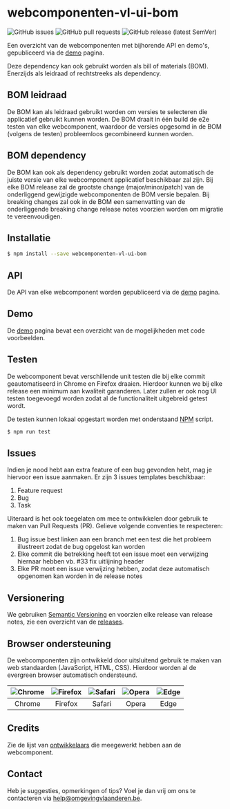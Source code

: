 # webcomponenten-vl-ui-bom
![GitHub issues](https://img.shields.io/github/issues-raw/milieuinfo/webcomponenten-vl-ui-bom) ![GitHub pull requests](https://img.shields.io/github/issues-pr-raw/milieuinfo/webcomponenten-vl-ui-bom) ![GitHub release (latest SemVer)](https://img.shields.io/github/v/release/milieuinfo/webcomponenten-vl-ui-bom)

Een overzicht van de webcomponenten met bijhorende API en demo's, gepubliceerd via de [demo](https://webcomponenten.omgeving.vlaanderen.be) pagina.

Deze dependency kan ook gebruikt worden als bill of materials (BOM). Enerzijds als leidraad of rechtstreeks als dependency.

## BOM leidraad
De BOM kan als leidraad gebruikt worden om versies te selecteren die applicatief gebruikt kunnen worden. De BOM draait in één build de e2e testen van elke webcomponent, waardoor de versies opgesomd in de BOM (volgens de testen) probleemloos gecombineerd kunnen worden.

## BOM dependency
De BOM kan ook als dependency gebruikt worden zodat automatisch de juiste versie van elke webcomponent applicatief beschikbaar zal zijn. Bij elke BOM release zal de grootste change (major/minor/patch) van de onderliggend gewijzigde webcomponenten de BOM versie bepalen. Bij breaking changes zal ook in de BOM een samenvatting van de onderliggende breaking change release notes voorzien worden om migratie te vereenvoudigen.

## Installatie
``` bash
$ npm install --save webcomponenten-vl-ui-bom
```

## API
De API van elke webcomponent worden gepubliceerd via de [demo](https://webcomponenten.omgeving.vlaanderen.be) pagina.


## Demo
De [demo](https://webcomponenten.omgeving.vlaanderen.be) pagina bevat een overzicht van de mogelijkheden met code voorbeelden.


## Testen
De webcomponent bevat verschillende unit testen die bij elke commit geautomatiseerd in Chrome en Firefox draaien. Hierdoor kunnen we bij elke release een minimum aan kwaliteit garanderen. Later zullen er ook nog UI testen toegevoegd worden zodat al de functionaliteit uitgebreid getest wordt.

De testen kunnen lokaal opgestart worden met onderstaand [NPM](https://www.npmjs.com) script.
``` bash
$ npm run test
```

## Issues
Indien je nood hebt aan extra feature of een bug gevonden hebt, mag je hiervoor een issue aanmaken. Er zijn 3 issues templates beschikbaar:
1. Feature request
2. Bug
3. Task

Uiteraard is het ook toegelaten om mee te ontwikkelen door gebruik te maken van Pull Requests (PR). Gelieve volgende conventies te respecteren:
1. Bug issue best linken aan een branch met een test die het probleem illustreert zodat de bug opgelost kan worden
2. Elke commit die betrekking heeft tot een issue moet een verwijzing hiernaar hebben vb. #33 fix uitlijning header
3. Elke PR moet een issue verwijzing hebben, zodat deze automatisch opgenomen kan worden in de release notes

## Versionering
We gebruiken [Semantic Versioning](https://semver.org) en voorzien elke release van release notes, zie een overzicht van de [releases](https://github.com/milieuinfo/webcomponent-vl-ui-button/releases).

## Browser ondersteuning
De webcomponenten zijn ontwikkeld door uitsluitend gebruik te maken van web standaarden (JavaScript, HTML, CSS). Hierdoor worden al de evergreen browser automatisch ondersteund.

| ![Chrome](https://raw.githubusercontent.com/alrra/browser-logos/master/src/chrome/chrome_48x48.png) | ![Firefox](https://raw.githubusercontent.com/alrra/browser-logos/master/src/firefox/firefox_48x48.png) | ![Safari](https://raw.githubusercontent.com/alrra/browser-logos/master/src/safari/safari_48x48.png) | ![Opera](https://raw.githubusercontent.com/alrra/browser-logos/master/src/opera/opera_48x48.png) | ![Edge](https://raw.githubusercontent.com/alrra/browser-logos/master/src/edge/edge_48x48.png)
| --- | --- | --- | --- | --- |
| <center>Chrome</center> | <center>Firefox</center> | <center>Safari</center> | <center>Opera</center> | <center>Edge</center> |

## Credits
Zie de lijst van [ontwikkelaars](https://github.com/milieuinfo/webcomponent-vl-ui-button/graphs/contributors) die meegewerkt hebben aan de webcomponent.

## Contact
Heb je suggesties, opmerkingen of tips? Voel je dan vrij om ons te contacteren via help@omgevingvlaanderen.be.